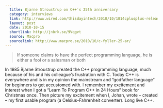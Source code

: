 ```yaml
---
  title: Bjarne Stroustrup on C++’s 25th anniversary
  category: interviews
  link: http://www.wired.com/thisdayintech/2010/10/1014cplusplus-released/all/
  layout: post
  date: 2010-10-15
  shortlink: http://jnbrk.se/9Vqgvt
  source: Macpro
  sourcelink: http://www.macpro.se/2010/10/c-fyller-25-ar/
---
```


> If someone claims to have the perfect programming language, he is either a fool or a salesman or both

In 1985 Bjarne Stroustrup created the C++ programming language, much because of his and his colleague’s frustration with C. Today C++ is everywhere and is in my opinion the mainstream and “godfather language” for beginners to get accustomed with. I remember my excitement and interest when I got a “Learn To Program C++ in 24 Hours” book for Christmas once. Then picture my excitement when I, Johan, wrote – created – my first usable program (a Celsius-Fahrenheit converter). Long live C++.
